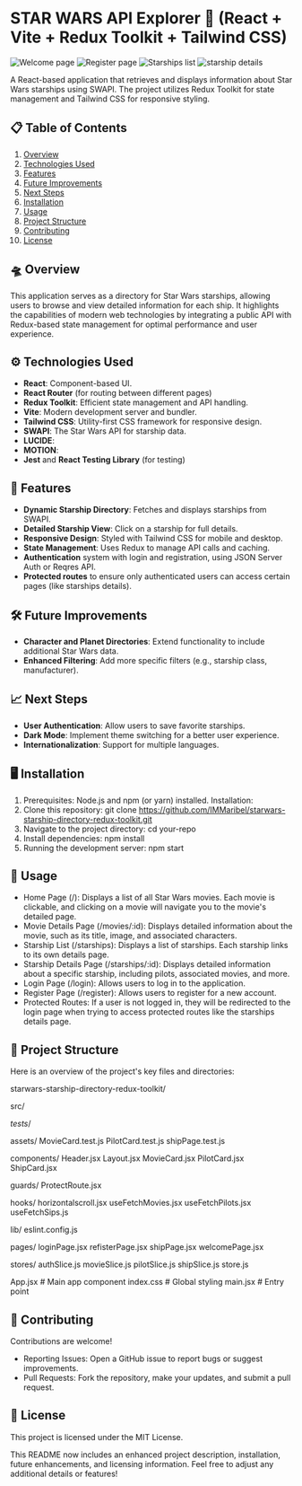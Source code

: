# STAR WARS API Explorer 🚀 (React + Vite + Redux Toolkit + Tailwind CSS)

![Welcome page](src/assets/appOverview1.png)
![Register page](src/assets/appOverview2.png)
![Starships list](src/assets/appOverview3.png)
![starship details](src/assets/appOverview4.png)

A React-based application that retrieves and displays information about Star Wars starships using SWAPI. The project utilizes Redux Toolkit for state management and Tailwind CSS for responsive styling.

## 📋 Table of Contents
1. [Overview](#-overview)
2. [Technologies Used](#-technologies-used)
3. [Features](#-features)
4. [Future Improvements](#-future-improvements)
5. [Next Steps](#-next-steps)
6. [Installation](#-installation)
7. [Usage](#-usage)
8. [Project Structure](#-project-structure)
9. [Contributing](#-contributing)
10. [License](#-license)

## 🛸 Overview
This application serves as a directory for Star Wars starships, allowing users to browse and view detailed information for each ship. It highlights the capabilities of modern web technologies by integrating a public API with Redux-based state management for optimal performance and user experience.

## ⚙️ Technologies Used
- **React**: Component-based UI.
- **React Router** (for routing between different pages)
- **Redux Toolkit**: Efficient state management and API handling.
- **Vite**: Modern development server and bundler.
- **Tailwind CSS**: Utility-first CSS framework for responsive design.
- **SWAPI**: The Star Wars API for starship data.
- **LUCIDE**:
- **MOTION**:
- **Jest** and **React Testing Library** (for testing)

## 🌟 Features
- **Dynamic Starship Directory**: Fetches and displays starships from SWAPI.
- **Detailed Starship View**: Click on a starship for full details.
- **Responsive Design**: Styled with Tailwind CSS for mobile and desktop.
- **State Management**: Uses Redux to manage API calls and caching.
- **Authentication** system with login and registration, using JSON Server Auth or Reqres API.
- **Protected routes** to ensure only authenticated users can access certain pages (like starships details).

## 🛠️ Future Improvements
- **Character and Planet Directories**: Extend functionality to include additional Star Wars data.
- **Enhanced Filtering**: Add more specific filters (e.g., starship class, manufacturer).

## 📈 Next Steps
- **User Authentication**: Allow users to save favorite starships.
- **Dark Mode**: Implement theme switching for a better user experience.
- **Internationalization**: Support for multiple languages.

## 🖥️ Installation
1. Prerequisites:
Node.js and npm (or yarn) installed.
Installation:
2. Clone this repository:
git clone https://github.com/IMMaribel/starwars-starship-directory-redux-toolkit.git
3. Navigate to the project directory:
cd your-repo
4. Install dependencies:
npm install   
5. Running the development server:
npm start

## 🔧 Usage
- Home Page (/): Displays a list of all Star Wars movies. Each movie is clickable, and clicking on a movie will navigate you to the movie's detailed page.
- Movie Details Page (/movies/:id): Displays detailed information about the movie, such as its title, image, and associated characters.
- Starship List (/starships): Displays a list of starships. Each starship links to its own details page.
- Starship Details Page (/starships/:id): Displays detailed information about a specific starship, including pilots, associated movies, and more.
- Login Page (/login): Allows users to log in to the application.
- Register Page (/register): Allows users to register for a new account.
- Protected Routes: If a user is not logged in, they will be redirected to the login page when trying to access protected routes like the starships details page.

## 📂 Project Structure
Here is an overview of the project's key files and directories:

starwars-starship-directory-redux-toolkit/

src/

_tests_/

assets/
    MovieCard.test.js
    PilotCard.test.js
    shipPage.test.js

components/
    Header.jsx
    Layout.jsx
    MovieCard.jsx
    PilotCard.jsx
    ShipCard.jsx

guards/
    ProtectRoute.jsx

hooks/
    horizontalscroll.jsx
    useFetchMovies.jsx
    useFetchPilots.jsx
    useFetchSips.js

lib/
    eslint.config.js

pages/
    loginPage.jsx
    refisterPage.jsx
    shipPage.jsx
    welcomePage.jsx

stores/
    authSlice.js
    movieSlice.js
    pilotSlice.js
    shipSlice.js
    store.js

App.jsx        # Main app component
index.css      # Global styling
main.jsx       # Entry point

## 🤝 Contributing
Contributions are welcome!

- Reporting Issues: Open a GitHub issue to report bugs or suggest improvements.
- Pull Requests: Fork the repository, make your updates, and submit a pull request.

## 📜 License
This project is licensed under the MIT License.

This README now includes an enhanced project description, installation, future enhancements, and licensing information. Feel free to adjust any additional details or features!
